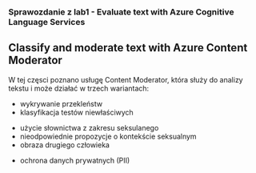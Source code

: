### Sprawozdanie z lab1 - Evaluate text with Azure Cognitive Language Services

## Classify and moderate text with Azure Content Moderator
W tej częsci poznano usługę Content Moderator, która służy do analizy tekstu i może działać w trzech wariantach:
- wykrywanie przekleństw
- klasyfikacja testów niewłaściwych
* użycie słownictwa z zakresu seksulanego
* nieodpowiednie propozycje o kontekście seksualnym
* obraza drugiego człowieka
- ochrona danych prywatnych (PII)
